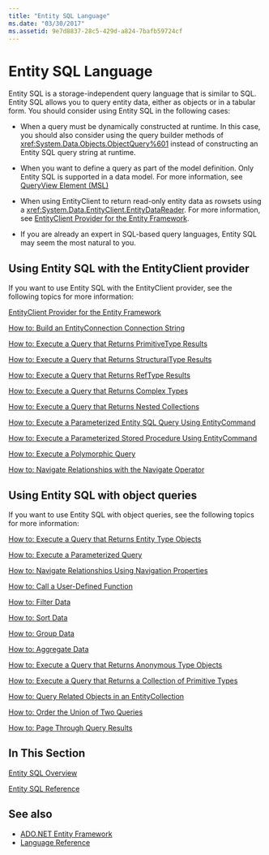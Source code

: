 ```yaml
---
title: "Entity SQL Language"
ms.date: "03/30/2017"
ms.assetid: 9e7d8837-28c5-429d-a824-7bafb59724cf
---
```

# Entity SQL Language
Entity SQL is a storage-independent query language that is similar to SQL. Entity SQL allows you to query entity data, either as objects or in a tabular form. You should consider using Entity SQL in the following cases:  
  
- When a query must be dynamically constructed at runtime. In this case, you should also consider using the query builder methods of <xref:System.Data.Objects.ObjectQuery%601> instead of constructing an Entity SQL query string at runtime.  
  
- When you want to define a query as part of the model definition. Only Entity SQL is supported in a data model. For more information, see [QueryView Element (MSL)](/ef/ef6/modeling/designer/advanced/edmx/msl-spec#queryview-element-msl)  
  
- When using EntityClient to return read-only entity data as rowsets using a <xref:System.Data.EntityClient.EntityDataReader>. For more information, see [EntityClient Provider for the Entity Framework](../entityclient-provider-for-the-entity-framework.md).  
  
- If you are already an expert in SQL-based query languages, Entity SQL may seem the most natural to you.  
  
## Using Entity SQL with the EntityClient provider  
 If you want to use Entity SQL with the EntityClient provider, see the following topics for more information:  
  
 [EntityClient Provider for the Entity Framework](../entityclient-provider-for-the-entity-framework.md)  
  
 [How to: Build an EntityConnection Connection String](../how-to-build-an-entityconnection-connection-string.md)  
  
 [How to: Execute a Query that Returns PrimitiveType Results](../how-to-execute-a-query-that-returns-primitivetype-results.md)  
  
 [How to: Execute a Query that Returns StructuralType Results](../how-to-execute-a-query-that-returns-structuraltype-results.md)  
  
 [How to: Execute a Query that Returns RefType Results](../how-to-execute-a-query-that-returns-reftype-results.md)  
  
 [How to: Execute a Query that Returns Complex Types](../how-to-execute-a-query-that-returns-complex-types.md)  
  
 [How to: Execute a Query that Returns Nested Collections](../how-to-execute-a-query-that-returns-nested-collections.md)  
  
 [How to: Execute a Parameterized Entity SQL Query Using EntityCommand](../how-to-execute-a-parameterized-entity-sql-query-using-entitycommand.md)  
  
 [How to: Execute a Parameterized Stored Procedure Using EntityCommand](../how-to-execute-a-parameterized-stored-procedure-using-entitycommand.md)  
  
 [How to: Execute a Polymorphic Query](../how-to-execute-a-polymorphic-query.md)  
  
 [How to: Navigate Relationships with the Navigate Operator](../how-to-navigate-relationships-with-the-navigate-operator.md)  
  
## Using Entity SQL with object queries  
 If you want to use Entity SQL with object queries, see the following topics for more information:  
  
 [How to: Execute a Query that Returns Entity Type Objects](/previous-versions/dotnet/netframework-4.0/bb738694(v=vs.100))  
  
 [How to: Execute a Parameterized Query](/previous-versions/dotnet/netframework-4.0/bb738521(v=vs.100))  
  
 [How to: Navigate Relationships Using Navigation Properties](/previous-versions/dotnet/netframework-4.0/bb896321(v=vs.100))  
  
 [How to: Call a User-Defined Function](/previous-versions/dotnet/netframework-4.0/dd490951(v=vs.100))  
  
 [How to: Filter Data](/previous-versions/dotnet/netframework-4.0/cc716755(v=vs.100))  
  
 [How to: Sort Data](/previous-versions/dotnet/netframework-4.0/cc716784(v=vs.100))  
  
 [How to: Group Data](/previous-versions/dotnet/netframework-4.0/bb896341(v=vs.100))  
  
 [How to: Aggregate Data](/previous-versions/dotnet/netframework-4.0/cc716738(v=vs.100))  
  
 [How to: Execute a Query that Returns Anonymous Type Objects](/previous-versions/dotnet/netframework-4.0/bb738512(v=vs.100))  
  
 [How to: Execute a Query that Returns a Collection of Primitive Types](/previous-versions/dotnet/netframework-4.0/bb738451(v=vs.100))  
  
 [How to: Query Related Objects in an EntityCollection](/previous-versions/dotnet/netframework-4.0/cc716708(v=vs.100))  
  
 [How to: Order the Union of Two Queries](/previous-versions/dotnet/netframework-4.0/bb896299(v=vs.100))  
  
 [How to: Page Through Query Results](/previous-versions/dotnet/netframework-4.0/bb738702(v=vs.100))  
  
## In This Section  
 [Entity SQL Overview](entity-sql-overview.md)  
  
 [Entity SQL Reference](entity-sql-reference.md)  
  
## See also

- [ADO.NET Entity Framework](../index.md)
- [Language Reference](index.md)
